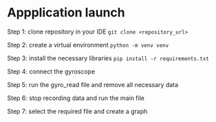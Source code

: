 # Appplication launch
Step 1: clone repository in your IDE
```git clone <repository_url>```

Step 2: create a virtual environment
```python -m venv venv```

Step 3: install the necessary libraries
```pip install -r requirements.txt```

Step 4: connect the gyroscope

Step 5: run the gyro_read file and remove all necessary data

Step 6: stop recording data and run the main file

Step 7: select the required file and create a graph
